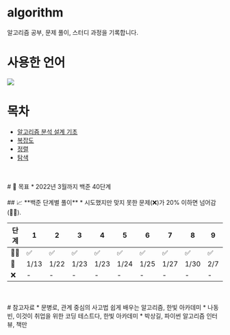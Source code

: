 # algorithm 
알고리즘 공부, 문제 풀이, 스터디 과정을 기록합니다.

# 사용한 언어
<img src="https://img.shields.io/badge/Python-3766AB?style=flat-square&logo=Python&logoColor=white"/>

<br>

# 목차
* <a href="https://github.com/hijyun/algorithm/blob/master/course/Intro-to-Algorithm.md">알고리즘 분석 설계 기초</a>
* <a href="https://github.com/hijyun/algorithm/blob/master/course/Complexity.md">복잡도</a>
* <a href="https://github.com/hijyun/algorithm/blob/master/course/Sorting.md">정렬</a>
* <a href="https://github.com/hijyun/algorithm/blob/master/course/Search.md">탐색</a>
<br>
<br>
# 🌈 목표 
* 2022년 3월까지 백준 40단계
<br>
<br>
## 📈 **백준 단계별 풀이**
* 시도했지만 맞지 못한 문제(❌)가 20% 이하면 넘어감(🙆‍♂️).

|단계 | 1 | 2 | 3 | 4 | 5 | 6 | 7 | 8 | 9 | 10 | 11 | 12 | 13 | 14 | 15 | 16 | 17 | 18 | 19 | 20 | 21 | 22 | 23 | 24 | 25 | 26 | 27 | 28 | 29 | 30 | 31 | 32 | 33 | 34 | 35 | 36 | 37 | 38 | 39 | 40 |달성률 |
| ---| --- | --- | --- | --- | --- | --- | --- | --- | --- |--- |--- |--- | --- | --- | --- | --- | --- | --- | --- | --- |--- |--- | --- | --- | --- | --- | --- | --- | --- |--- |--- |--- |--- |--- |--- |-- |--- |--- |--- |--- |--- |
|🙆‍♂️|:white_check_mark:|:white_check_mark:|:white_check_mark:|:white_check_mark:|:white_check_mark:|:white_check_mark:|:white_check_mark:|:white_check_mark:|:white_check_mark:||||||||||||||||||||||||||||||||17.50% |
|📅|1/13|1/22|1/23|1/23|1/24|1/25|1/27|1/30|2/7|||||||||||||||||||||||||||||||||
|❌|-|-|-|-|-|-|-|-|-||||||||||||||||||||||||||||||||0.00% |
<br>
<br>
# 참고자료
* 문병로, 관계 중심의 사고법 쉽게 배우는 알고리즘, 한빛 아카데미
* 나동빈, 이것이 취업을 위한 코딩 테스트다, 한빛 아카데미
* 박상길, 파이썬 알고리즘 인터뷰, 책만
